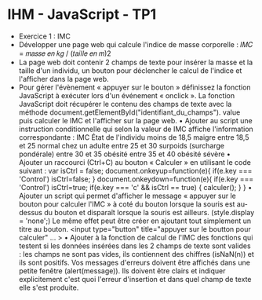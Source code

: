 # IHM - JavaScript - TP1

* Exercice 1 : IMC
* Développer une page web qui calcule l'indice de masse corporelle : 𝐼𝑀𝐶 = 𝑚𝑎𝑠𝑠𝑒 𝑒𝑛 𝑘𝑔 / (𝑡𝑎𝑖𝑙𝑙𝑒 𝑒𝑛 𝑚)2
* La page web doit contenir 2 champs de texte pour insérer la masse et la taille d'un individu, un bouton pour déclencher le calcul de l'indice et l'afficher dans la page web.
* Pour gérer l'évènement « appuyer sur le bouton » définissez la fonction JavaScript à
exécuter lors d'un événement « onclick ». La fonction JavaScript doit récupérer le contenu
des champs de texte avec la méthode document.getElementById("identifiant_du_champs").
value puis calculer le IMC et l'afficher sur la page web.
• Ajouter au script une instruction conditionnelle qui selon la valeur de IMC affiche
l'information correspondante :
IMC État de l'individu
moins de 18,5 maigre
entre 18,5 et 25 normal chez un adulte
entre 25 et 30 surpoids (surcharge pondérale)
entre 30 et 35 obésité
entre 35 et 40 obésité sévère
• Ajouter un raccourci (Ctrl+C) au bouton « Calculer » en utilisant le code suivant :
var isCtrl = false;
document.onkeyup=function(e){
if(e.key === 'Control')
isCtrl=false;
}
document.onkeydown=function(e){
if(e.key === 'Control') isCtrl=true;
if(e.key === 'c' && isCtrl == true) {
calculer();
}
}
• Ajouter un script qui permet d'afficher le message « appuyer sur le bouton pour calculer
l'IMC » à coté du bouton lorsque la souris est au-dessus du bouton et disparaît lorsque la
souris est ailleurs. (style.display = 'none';)
Le même effet peut être créer en ajoutant tout simplement un titre au bouton.
<input type="button" title="appuyer sur le boutton pour calculer" … >
• Ajouter à la fonction de calcul de l'IMC des fonctions qui testent si les données insérées
dans les 2 champs de texte sont valides : les champs ne sont pas vides, ils contiennent des
chiffres (isNaN(n)) et ils sont positifs. 
Vos messages d'erreurs doivent être affichés dans une petite fenêtre (alert(message)). Ils
doivent être clairs et indiquer explicitement c'est quoi l'erreur d'insertion et dans quel
champ de texte elle s'est produite.
